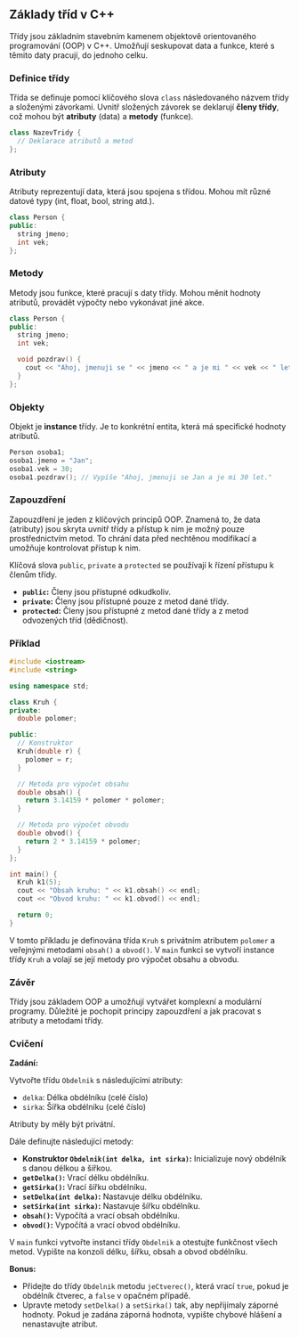 ## Základy tříd v C++

Třídy jsou základním stavebním kamenem objektově orientovaného programování (OOP) v C++. Umožňují seskupovat data a funkce, které s těmito daty pracují, do jednoho celku.

### Definice třídy

Třída se definuje pomocí klíčového slova `class` následovaného názvem třídy a složenými závorkami. Uvnitř složených závorek se deklarují **členy třídy**, což mohou být **atributy** (data) a **metody** (funkce).

```c++
class NazevTridy {
  // Deklarace atributů a metod
};
```

### Atributy

Atributy reprezentují data, která jsou spojena s třídou. Mohou mít různé datové typy (int, float, bool, string atd.).

```c++
class Person {
public:
  string jmeno;
  int vek;
};
```

### Metody

Metody jsou funkce, které pracují s daty třídy. Mohou měnit hodnoty atributů, provádět výpočty nebo vykonávat jiné akce.

```c++
class Person {
public:
  string jmeno;
  int vek;

  void pozdrav() {
    cout << "Ahoj, jmenuji se " << jmeno << " a je mi " << vek << " let." << endl;
  }
};
```

### Objekty

Objekt je **instance** třídy. Je to konkrétní entita, která má specifické hodnoty atributů.

```c++
Person osoba1;
osoba1.jmeno = "Jan";
osoba1.vek = 30;
osoba1.pozdrav(); // Vypíše "Ahoj, jmenuji se Jan a je mi 30 let."
```

### Zapouzdření

Zapouzdření je jeden z klíčových principů OOP. Znamená to, že data (atributy) jsou skryta uvnitř třídy a přístup k nim je možný pouze prostřednictvím metod. To chrání data před nechtěnou modifikací a umožňuje kontrolovat přístup k nim.

Klíčová slova `public`, `private` a `protected` se používají k řízení přístupu k členům třídy.

* **`public`:** Členy jsou přístupné odkudkoliv.
* **`private`:** Členy jsou přístupné pouze z metod dané třídy.
* **`protected`:** Členy jsou přístupné z metod dané třídy a z metod odvozených tříd (dědičnost).

### Příklad

```c++
#include <iostream>
#include <string>

using namespace std;

class Kruh {
private:
  double polomer;

public:
  // Konstruktor
  Kruh(double r) {
    polomer = r;
  }

  // Metoda pro výpočet obsahu
  double obsah() {
    return 3.14159 * polomer * polomer;
  }

  // Metoda pro výpočet obvodu
  double obvod() {
    return 2 * 3.14159 * polomer;
  }
};

int main() {
  Kruh k1(5);
  cout << "Obsah kruhu: " << k1.obsah() << endl;
  cout << "Obvod kruhu: " << k1.obvod() << endl;

  return 0;
}
```

V tomto příkladu je definována třída `Kruh` s privátním atributem `polomer` a veřejnými metodami `obsah()` a `obvod()`. V `main` funkci se vytvoří instance třídy `Kruh` a volají se její metody pro výpočet obsahu a obvodu.

### Závěr

Třídy jsou základem OOP a umožňují vytvářet komplexní a modulární programy. Důležité je pochopit principy zapouzdření a jak pracovat s atributy a metodami třídy.

### Cvičení

**Zadání:**

Vytvořte třídu `Obdelnik` s následujícími atributy:

* `delka`: Délka obdélníku (celé číslo)
* `sirka`: Šířka obdélníku (celé číslo)

Atributy by měly být privátní.

Dále definujte následující metody:

* **Konstruktor `Obdelnik(int delka, int sirka)`:** Inicializuje nový obdélník s danou délkou a šířkou.
* **`getDelka()`:** Vrací délku obdélníku.
* **`getSirka()`:** Vrací šířku obdélníku.
* **`setDelka(int delka)`:** Nastavuje délku obdélníku.
* **`setSirka(int sirka)`:** Nastavuje šířku obdélníku.
* **`obsah()`:** Vypočítá a vrací obsah obdélníku.
* **`obvod()`:** Vypočítá a vrací obvod obdélníku.

V `main` funkci vytvořte instanci třídy `Obdelnik` a otestujte funkčnost všech metod. Vypište na konzoli délku, šířku, obsah a obvod obdélníku.

**Bonus:**

* Přidejte do třídy `Obdelnik` metodu `jeCtverec()`, která vrací `true`, pokud je obdélník čtverec, a `false` v opačném případě.
* Upravte metody `setDelka()` a `setSirka()` tak, aby nepřijímaly záporné hodnoty. Pokud je zadána záporná hodnota, vypište chybové hlášení a nenastavujte atribut.

